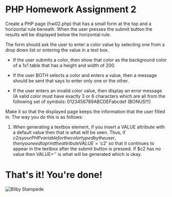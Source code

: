 # PHP Homework Assignment 2

Create a PHP page (hw02.php) that has a small form at the top and a horizontal rule beneath. When the user presses the submit button the results will be displayed below the horizontal rule. 

The form should ask the user to enter a color value by selecting one from a drop down list or entering the value in a text box.

- If the user submits a color, then show that color as the background color of a 1x1 table that has a height and width of 200.

- If the user BOTH selects a color and enters a value, then a message should be sent that says to enter only one or the other.

- If the user enters an invalid color value, then display an error message (A valid color must have exactly 3 or 6 characters which are all from the following set of symbols: 0123456789ABCDEFabcdef (BONUS!!!)

Make it so that the displayed page keeps the information that the user filled in. The way you do this is as follows: 

1.	When generating a textbox element, if you insert a VALUE attribute with a default value then that is what will be seen. Thus, if $c2 is your PHP variable for the color typed by the user, then you need to print the attribute VALUE='$c2' so that it continues to appear in the textbox after the submit button is pressed. If $c2 has no value then VALUE='' is what will be generated which is okay.

# That's it! You're done!
![Bilby Stampede](https://media.giphy.com/media/h8UyZ6FiT0ptC/giphy.gif)
